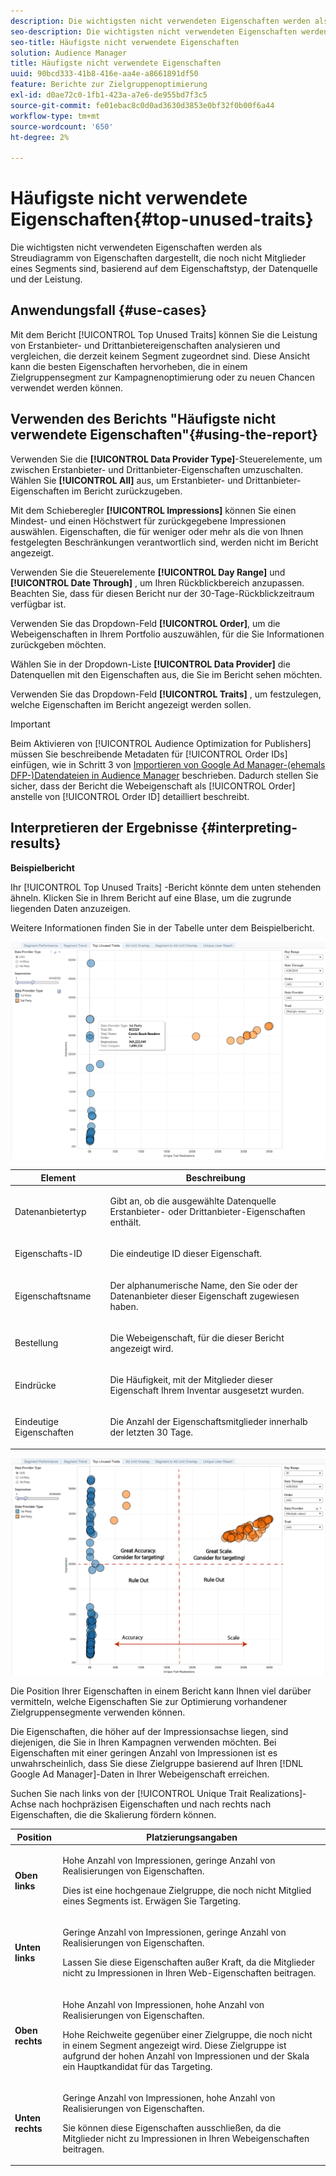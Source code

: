 ```yaml
---
description: Die wichtigsten nicht verwendeten Eigenschaften werden als Streudiagramm von Eigenschaften dargestellt, die noch nicht Mitglieder eines Segments sind, basierend auf dem Eigenschaftstyp, der Datenquelle und der Leistung.
seo-description: Die wichtigsten nicht verwendeten Eigenschaften werden als Streudiagramm von Eigenschaften dargestellt, die noch nicht Mitglieder eines Segments sind, basierend auf dem Eigenschaftstyp, der Datenquelle und der Leistung.
seo-title: Häufigste nicht verwendete Eigenschaften
solution: Audience Manager
title: Häufigste nicht verwendete Eigenschaften
uuid: 90bcd333-41b8-416e-aa4e-a8661891df50
feature: Berichte zur Zielgruppenoptimierung
exl-id: d0ae72c0-1fb1-423a-a7e6-de955bd7f3c5
source-git-commit: fe01ebac8c0d0ad3630d3853e0bf32f0b00f6a44
workflow-type: tm+mt
source-wordcount: '650'
ht-degree: 2%

---
```


# Häufigste nicht verwendete Eigenschaften{#top-unused-traits}

Die wichtigsten nicht verwendeten Eigenschaften werden als Streudiagramm von Eigenschaften dargestellt, die noch nicht Mitglieder eines Segments sind, basierend auf dem Eigenschaftstyp, der Datenquelle und der Leistung.

## Anwendungsfall {#use-cases}

Mit dem Bericht [!UICONTROL Top Unused Traits] können Sie die Leistung von Erstanbieter- und Drittanbietereigenschaften analysieren und vergleichen, die derzeit keinem Segment zugeordnet sind. Diese Ansicht kann die besten Eigenschaften hervorheben, die in einem Zielgruppensegment zur Kampagnenoptimierung oder zu neuen Chancen verwendet werden können.

## Verwenden des Berichts &quot;Häufigste nicht verwendete Eigenschaften&quot;{#using-the-report}

Verwenden Sie die **[!UICONTROL Data Provider Type]**-Steuerelemente, um zwischen Erstanbieter- und Drittanbieter-Eigenschaften umzuschalten. Wählen Sie **[!UICONTROL All]** aus, um Erstanbieter- und Drittanbieter-Eigenschaften im Bericht zurückzugeben.

Mit dem Schieberegler **[!UICONTROL Impressions]** können Sie einen Mindest- und einen Höchstwert für zurückgegebene Impressionen auswählen. Eigenschaften, die für weniger oder mehr als die von Ihnen festgelegten Beschränkungen verantwortlich sind, werden nicht im Bericht angezeigt.

Verwenden Sie die Steuerelemente **[!UICONTROL Day Range]** und **[!UICONTROL Date Through]** , um Ihren Rückblickbereich anzupassen. Beachten Sie, dass für diesen Bericht nur der 30-Tage-Rückblickzeitraum verfügbar ist.

Verwenden Sie das Dropdown-Feld **[!UICONTROL Order]**, um die Webeigenschaften in Ihrem Portfolio auszuwählen, für die Sie Informationen zurückgeben möchten.

Wählen Sie in der Dropdown-Liste **[!UICONTROL Data Provider]** die Datenquellen mit den Eigenschaften aus, die Sie im Bericht sehen möchten.

Verwenden Sie das Dropdown-Feld **[!UICONTROL Traits]** , um festzulegen, welche Eigenschaften im Bericht angezeigt werden sollen.

>[!IMPORTANT]
>
>Beim Aktivieren von [!UICONTROL Audience Optimization for Publishers] müssen Sie beschreibende Metadaten für [!UICONTROL Order IDs] einfügen, wie in Schritt 3 von [Importieren von Google Ad Manager-(ehemals DFP-)Datendateien in Audience Manager](../../../reporting/audience-optimization-reports/aor-publishers/import-dfp.md) beschrieben. Dadurch stellen Sie sicher, dass der Bericht die Webeigenschaft als [!UICONTROL Order] anstelle von [!UICONTROL Order ID] detailliert beschreibt.

## Interpretieren der Ergebnisse {#interpreting-results}

**Beispielbericht**

Ihr [!UICONTROL Top Unused Traits] -Bericht könnte dem unten stehenden ähneln. Klicken Sie in Ihrem Bericht auf eine Blase, um die zugrunde liegenden Daten anzuzeigen.

Weitere Informationen finden Sie in der Tabelle unter dem Beispielbericht.

![](assets/publisher_unused_traits.png)

<table id="table_AFE2540583C34835B04584693ADFD26A"> 
 <thead> 
  <tr> 
   <th colname="col1" class="entry"> Element </th> 
   <th colname="col2" class="entry"> Beschreibung </th> 
  </tr>
 </thead>
 <tbody> 
  <tr> 
   <td colname="col1"> <p><span class="wintitle"> Datenanbietertyp</span> </p> </td> 
   <td colname="col2"> <p>Gibt an, ob die ausgewählte Datenquelle Erstanbieter- oder Drittanbieter-Eigenschaften enthält. </p> </td> 
  </tr> 
  <tr> 
   <td colname="col1"> <p><span class="wintitle"> Eigenschafts-ID</span> </p> </td> 
   <td colname="col2"> <p>Die eindeutige ID dieser Eigenschaft. </p> </td> 
  </tr> 
  <tr> 
   <td colname="col1"> <p><span class="wintitle"> Eigenschaftsname</span> </p> </td> 
   <td colname="col2"> <p>Der alphanumerische Name, den Sie oder der Datenanbieter dieser Eigenschaft zugewiesen haben. </p> </td> 
  </tr> 
  <tr> 
   <td colname="col1"> <p><span class="wintitle"> Bestellung</span> </p> </td> 
   <td colname="col2"> <p>Die Webeigenschaft, für die dieser Bericht angezeigt wird. </p> </td> 
  </tr> 
  <tr> 
   <td colname="col1"> <p><span class="wintitle"> Eindrücke</span> </p> </td> 
   <td colname="col2"> <p>Die Häufigkeit, mit der Mitglieder dieser Eigenschaft Ihrem Inventar ausgesetzt wurden. </p> </td> 
  </tr> 
  <tr> 
   <td colname="col1"> <p><span class="wintitle"> Eindeutige Eigenschaften</span> </p> </td> 
   <td colname="col2"> <p>Die Anzahl der Eigenschaftsmitglieder innerhalb der letzten 30 Tage. </p> </td> 
  </tr> 
 </tbody> 
</table>

![](assets/publisher_unused_traits_final.png)

Die Position Ihrer Eigenschaften in einem Bericht kann Ihnen viel darüber vermitteln, welche Eigenschaften Sie zur Optimierung vorhandener Zielgruppensegmente verwenden können.

Die Eigenschaften, die höher auf der Impressionsachse liegen, sind diejenigen, die Sie in Ihren Kampagnen verwenden möchten. Bei Eigenschaften mit einer geringen Anzahl von Impressionen ist es unwahrscheinlich, dass Sie diese Zielgruppe basierend auf Ihren [!DNL Google Ad Manager]-Daten in Ihrer Webeigenschaft erreichen.

Suchen Sie nach links von der [!UICONTROL Unique Trait Realizations]-Achse nach hochpräzisen Eigenschaften und nach rechts nach Eigenschaften, die die Skalierung fördern können.

<table id="table_A29253B30DFA4CD7B3B7C320DE0BDEA4"> 
 <thead> 
  <tr> 
   <th colname="col1" class="entry"> Position </th> 
   <th colname="col2" class="entry"> Platzierungsangaben </th> 
  </tr> 
 </thead>
 <tbody> 
  <tr> 
   <td colname="col1"> <p> <b>Oben links</b> </p> </td> 
   <td colname="col2"> <p>Hohe Anzahl von Impressionen, geringe Anzahl von Realisierungen von Eigenschaften. </p> <p>Dies ist eine hochgenaue Zielgruppe, die noch nicht Mitglied eines Segments ist. Erwägen Sie Targeting. </p> </td> 
  </tr> 
  <tr> 
   <td colname="col1"> <p> <b>Unten links</b> </p> </td> 
   <td colname="col2"> <p>Geringe Anzahl von Impressionen, geringe Anzahl von Realisierungen von Eigenschaften. </p> <p> Lassen Sie diese Eigenschaften außer Kraft, da die Mitglieder nicht zu Impressionen in Ihren Web-Eigenschaften beitragen. </p> </td> 
  </tr> 
  <tr> 
   <td colname="col1"> <p> <b>Oben rechts</b> </p> </td> 
   <td colname="col2"> <p>Hohe Anzahl von Impressionen, hohe Anzahl von Realisierungen von Eigenschaften. </p> <p>Hohe Reichweite gegenüber einer Zielgruppe, die noch nicht in einem Segment angezeigt wird. Diese Zielgruppe ist aufgrund der hohen Anzahl von Impressionen und der Skala ein Hauptkandidat für das Targeting. </p> </td> 
  </tr> 
  <tr> 
   <td colname="col1"> <p> <b>Unten rechts</b> </p> </td> 
   <td colname="col2"> <p>Geringe Anzahl von Impressionen, hohe Anzahl von Realisierungen von Eigenschaften. </p> <p> Sie können diese Eigenschaften ausschließen, da die Mitglieder nicht zu Impressionen in Ihren Webeigenschaften beitragen. </p> </td> 
  </tr> 
 </tbody> 
</table>
